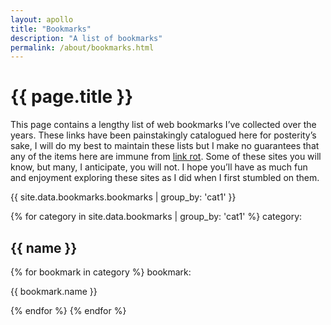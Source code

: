 ```yaml
---
layout: apollo
title: "Bookmarks"
description: "A list of bookmarks"
permalink: /about/bookmarks.html
---
```


<h1>{{ page.title }}</h1>
<div class="content">
	<p>This page contains a lengthy list of web bookmarks I’ve collected over the years. These links have been painstakingly catalogued here for posterity’s sake, I will do my best to maintain these lists but I make no guarantees that any of the items here are immune from <a href="https://en.wikipedia.org/wiki/Link_rot" title="link rot" target="_blank">link rot</a>. Some of these sites you will know, but many, I anticipate, you will not. I hope you’ll have as much fun and enjoyment exploring these sites as I did when I first stumbled on them.</p>

<div class="post">

{{ site.data.bookmarks.bookmarks | group_by: 'cat1' }}

{% for category in site.data.bookmarks | group_by: 'cat1' %}
  category: <h2>{{ name }}</h2>
  {% for bookmark in category %}
    bookmark: <p>{{ bookmark.name }}</p>
  {% endfor %}
{% endfor %}

</div>
